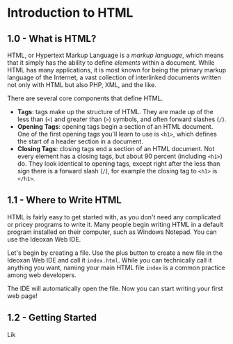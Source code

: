 # Introduction to HTML
## 1.0 - What is HTML?
HTML, or Hypertext Markup Language is a _markup language_, which means that it simply has the ability to define _elements_ within a document.  While HTML has many applications, it is most known for being the primary markup language of the Internet, a vast collection of interlinked documents written not only with HTML but also PHP, XML, and the like.  

There are several core components that define HTML.
- **Tags**: tags make up the structure of HTML.  They are made up of the less than (`<`) and greater than (`>`) symbols, and often forward slashes (`/`).  
- **Opening Tags**: opening tags begin a section of an HTML document.  One of the first opening tags you'll learn to use is `<h1>`, which defines the start of a header section in a document.  
- **Closing Tags**: closing tags end a section of an HTML document.  Not every element has a closing tags, but about 90 percent (including `<h1>`) do.  They look identical to opening tags, except right after the less than sign there is a forward slash (`/`), for example the closing tag to `<h1>` is `</h1>`.  

## 1.1 - Where to Write HTML
HTML is fairly easy to get started with, as you don't need any complicated or pricey programs to write it.  Many people begin writing HTML in a default program installed on their computer, such as Windows Notepad.  You can use the Ideoxan Web IDE.  

Let's begin by creating a file.  Use the plus button to create a new file in the Ideoxan Web IDE and call it `index.html`.  While you can technically call it anything you want, naming your main HTML file `index` is a common practice among web developers.  

The IDE will automatically open the file.  Now you can start writing your first web page!

## 1.2 - Getting Started
Lik
<!--stackedit_data:
eyJoaXN0b3J5IjpbLTk1MTQ4NDY4NV19
-->